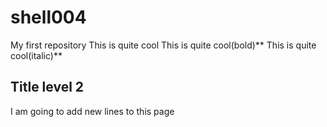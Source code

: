 # shell004
My first repository
This is quite cool
This is quite cool(bold)**
This is quite cool(italic)**
## Title level 2
I am going to add new lines to this page 
